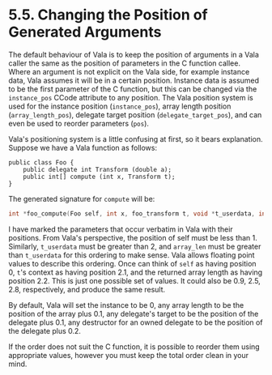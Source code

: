 # 5.5. Changing the Position of Generated Arguments

The default behaviour of Vala is to keep the position of arguments in a
Vala caller the same as the position of parameters in the C function
callee. Where an argument is not explicit on the Vala side, for example
instance data, Vala assumes it will be in a certain position. Instance
data is assumed to be the first parameter of the C function, but this
can be changed via the `instance_pos` CCode attribute to any position.
The Vala position system is used for the instance position
(`instance_pos`), array length position (`array_length_pos`), delegate
target position (`delegate_target_pos`), and can even be used to reorder
parameters (`pos`).

Vala's positioning system is a little confusing at first, so it bears
explanation. Suppose we have a Vala function as follows:

```vala
public class Foo {
    public delegate int Transform (double a);
    public int[] compute (int x, Transform t);
}
```

The generated signature for `compute` will be:

```c
int *foo_compute(Foo self, int x, foo_transform t, void *t_userdata, int *array_len)
```

I have marked the parameters that occur verbatim in Vala with their
positions. From Vala's perspective, the position of self must be less
than 1. Similarly, `t_userdata` must be greater than 2, and `array_len`
must be greater than `t_userdata` for this ordering to make sense. Vala
allows floating point values to describe this ordering. Once can think
of `self` as having position 0, `t`'s context as having position 2.1,
and the returned array length as having position 2.2. This is just one
possible set of values. It could also be 0.9, 2.5, 2.8, respectively,
and produce the same result.

By default, Vala will set the instance to be 0, any array length to be
the position of the array plus 0.1, any delegate's target to be the
position of the delegate plus 0.1, any destructor for an owned delegate
to be the position of the delegate plus 0.2.

If the order does not suit the C function, it is possible to reorder
them using appropriate values, however you must keep the total order
clean in your mind.
